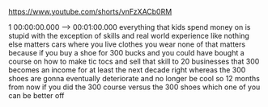 https://www.youtube.com/shorts/vnFzXACb0RM

1 00:00:00.000 --\> 00:01:00.000 everything that kids spend money on is
stupid with the exception of skills and real world experience like
nothing else matters cars where you live clothes you wear none of that
matters because if you buy a shoe for 300 bucks and you could have
bought a course on how to make tic tocs and sell that skill to 20
businesses that 300 becomes an income for at least the next decade right
whereas the 300 shoes are gonna eventually deteriorate and no longer be
cool so 12 months from now if you did the 300 course versus the 300
shoes which one of you can be better off
